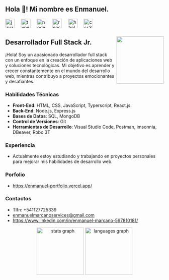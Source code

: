 <h2 align="left">Hola 👋! Mi nombre es Enmanuel.</h2>

<div align="left">
  <img src="https://cdn.jsdelivr.net/gh/devicons/devicon/icons/javascript/javascript-original.svg" height="30" alt="javascript logo"  />
  <img width="12" />
  <img src="https://cdn.jsdelivr.net/gh/devicons/devicon/icons/typescript/typescript-original.svg" height="30" alt="typescript logo"  />
  <img width="12" />
  <img src="https://cdn.jsdelivr.net/gh/devicons/devicon/icons/nodejs/nodejs-original.svg" height="30" alt="nodejs logo"  />
  <img width="12" />
  <img src="https://cdn.jsdelivr.net/gh/devicons/devicon/icons/react/react-original.svg" height="30" alt="react logo"  />
  <img width="12" />
  <img src="https://cdn.jsdelivr.net/gh/devicons/devicon/icons/html5/html5-original.svg" height="30" alt="html5 logo"  />
  <img width="12" />
  <img src="https://cdn.jsdelivr.net/gh/devicons/devicon/icons/css3/css3-original.svg" height="30" alt="css3 logo"  />
  <img width="12" />
</div>

###

<img align="right" height="150" src="https://miro.medium.com/v2/resize:fit:860/1*BQ9l-cT7CYYFwzDRBMdJMQ.gif"  />

## Desarrollador Full Stack Jr.

¡Hola! Soy un apasionado desarrollador full stack con un enfoque en la creación de aplicaciones web y soluciones tecnológicas. Mi objetivo es aprender y crecer constantemente en el mundo del desarrollo web, mientras contribuyo a proyectos emocionantes y desafiantes.

### Habilidades Técnicas
- **Front-End**: HTML, CSS, JavaScript, Typerscript, React.js.
- **Back-End**: Node.js, Express.js
- **Bases de Datos**: SQL, MongoDB
- **Control de Versiones**: Git
- **Herramientas de Desarrollo**: Visual Studio Code, Postman, imsonnia, DBeaver, Robo 3T

### Experiencia
- Actualmente estoy estudiando y trabajando en proyectos personales para mejorar mis habilidades de desarrollo web.

### Porfolio
- https://enmanuel-portfolio.vercel.app/

### Contactos
- Tlfn: +541127725339
- enmanuelmarcanoservices@gmail.com
- https://www.linkedin.com/in/enmanuel-marcano-597810181/

<div align="center">
  <img src="https://github-readme-stats.vercel.app/api?username=Manudevz&hide_title=false&hide_rank=false&show_icons=true&include_all_commits=true&count_private=true&disable_animations=false&theme=dracula&locale=en&hide_border=false" height="150" alt="stats graph"  />
  <img src="https://github-readme-stats.vercel.app/api/top-langs?username=Manudevz&locale=en&hide_title=false&layout=compact&card_width=320&langs_count=5&theme=dracula&hide_border=false" height="150" alt="languages graph"  />
</div>

###
</div>
